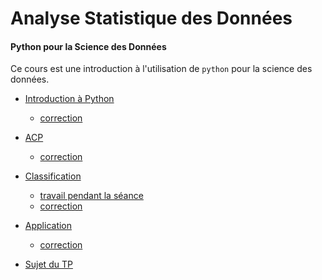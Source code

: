 # Analyse Statistique des Données

#### Python pour la Science des Données

Ce cours est une introduction à l'utilisation de `python` pour la science des données.

- [Introduction à Python](seance1-intro.html)
    - [correction](seance1-intro-correction.html)
- [ACP](seance2-ACP.html)
    - [correction](seance2-ACP-correction.html)
- [Classification](seance3-classification.html)
    - [travail pendant la séance](seance3-classification-travail-en-seance.html) 
    - [correction](seance3-classification-correction.html)
- [Application](seance4-application.html) 
    - [correction](seance4-application-correction.html)


- [Sujet du TP](tpnote-sujet.html)


<!--


A garder pour mettre en md :
jupyter nbconvert --to markdown
-->
